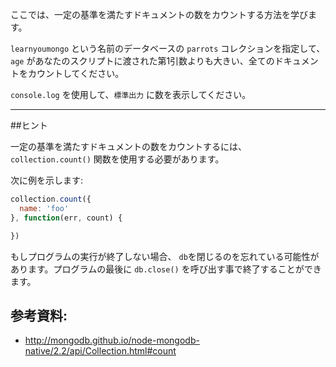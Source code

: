 ここでは、一定の基準を満たすドキュメントの数をカウントする方法を学びます。

`learnyoumongo` という名前のデータベースの `parrots` コレクションを指定して、`age` があなたのスクリプトに渡された第1引数よりも大きい、全てのドキュメントをカウントしてください。

`console.log` を使用して、`標準出力` に数を表示してください。

-----------------------------------------------------------
##ヒント

一定の基準を満たすドキュメントの数をカウントするには、 `collection.count()` 関数を使用する必要があります。

次に例を示します:
```js
collection.count({
  name: 'foo'
}, function(err, count) {

})
```

もしプログラムの実行が終了しない場合、 `db`を閉じるのを忘れている可能性があります。プログラムの最後に `db.close()` を呼び出す事で終了することができます。

## 参考資料:
* http://mongodb.github.io/node-mongodb-native/2.2/api/Collection.html#count
